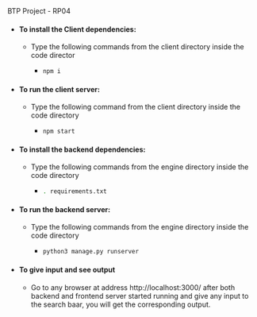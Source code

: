 ​	

BTP Project -   RP04

- #### To install the Client dependencies:

  - Type the following commands from the client directory inside the code director

    - ```bash
      npm i
      ```

- #### To run the client server:

  - Type the following command from the client directory inside the code directory

    - ```bash
      npm start
      ```

- #### To install the backend dependencies:

  - Type the following commands from the engine directory inside the code directory

    - ```bash
      . requirements.txt
      ```

- #### To run the backend server:

  - Type the following commands from the engine directory inside the code directory

    - ```bash
      python3 manage.py runserver
      ```

      

- #### To give input and see output

  - Go to any browser at address http://localhost:3000/ after both backend and frontend server started running and give any input to the search baar, you will get the corresponding output.